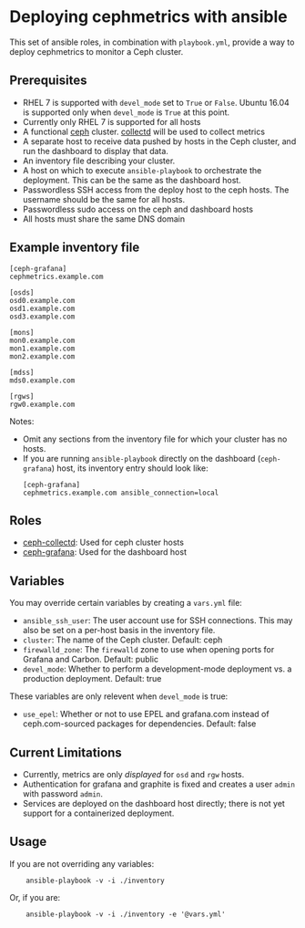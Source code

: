 # Deploying cephmetrics with ansible

This set of ansible roles, in combination with `playbook.yml`, provide a way to deploy cephmetrics to monitor a Ceph cluster.

## Prerequisites
- RHEL 7 is supported with `devel_mode` set to `True` or `False`. Ubuntu 16.04 is supported only when `devel_mode` is `True` at this point.
- Currently only RHEL 7 is supported for all hosts
- A functional [ceph](https://ceph.com/) cluster. [collectd](https://collectd.org/) will be used to collect metrics
- A separate host to receive data pushed by hosts in the Ceph cluster, and run the dashboard to display that data.
- An inventory file describing your cluster.
- A host on which to execute `ansible-playbook` to orchestrate the deployment. This can be the same as the dashboard host.
- Passwordless SSH access from the deploy host to the ceph hosts. The username should be the same for all hosts.
- Passwordless sudo access on the ceph and dashboard hosts
- All hosts must share the same DNS domain

## Example inventory file

    [ceph-grafana]
    cephmetrics.example.com

    [osds]
    osd0.example.com
    osd1.example.com
    osd3.example.com

    [mons]
    mon0.example.com
    mon1.example.com
    mon2.example.com

    [mdss]
    mds0.example.com

    [rgws]
    rgw0.example.com

Notes:
- Omit any sections from the inventory file for which your cluster has no hosts.
- If you are running `ansible-playbook` directly on the dashboard (`ceph-grafana`) host, its inventory entry should look like: 
    ```
    [ceph-grafana]
    cephmetrics.example.com ansible_connection=local
    ```

## Roles
- [ceph-collectd](./roles/ceph-collectd/): Used for ceph cluster hosts
- [ceph-grafana](./roles/ceph-grafana/): Used for the dashboard host

## Variables
You may override certain variables by creating a `vars.yml` file:
- `ansible_ssh_user`: The user account use for SSH connections. This may also be set on a per-host basis in the inventory file.
- `cluster`: The name of the Ceph cluster. Default: ceph
- `firewalld_zone`: The `firewalld` zone to use when opening ports for Grafana and Carbon. Default: public
- `devel_mode`: Whether to perform a development-mode deployment vs. a production deployment. Default: true

These variables are only relevent when `devel_mode` is true:
- `use_epel`: Whether or not to use EPEL and grafana.com instead of ceph.com-sourced packages for dependencies. Default: false

## Current Limitations

- Currently, metrics are only *displayed* for `osd` and `rgw` hosts.
- Authentication for grafana and graphite is fixed and creates a user `admin` with password `admin`.
- Services are deployed on the dashboard host directly; there is not yet support for a containerized deployment.

## Usage
If you are not overriding any variables:
```
    ansible-playbook -v -i ./inventory
```
Or, if you are:
```
    ansible-playbook -v -i ./inventory -e '@vars.yml'
```
